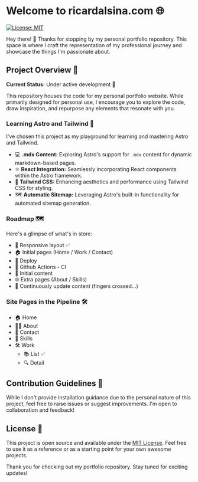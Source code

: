 # Welcome to ricardalsina.com 🌐

[![License: MIT](https://img.shields.io/badge/License-MIT-blue.svg)](https://opensource.org/licenses/MIT)

Hey there! 👋 Thanks for stopping by my personal portfolio repository. This
space is where I craft the representation of my professional journey and
showcase the things I'm passionate about.

## Project Overview 🚀

**Current Status:** Under active development 🚧

This repository houses the code for my personal portfolio website. While
primarily designed for personal use, I encourage you to explore the code, draw
inspiration, and repurpose any elements that resonate with you.

### Learning Astro and Tailwind 🌱

I've chosen this project as my playground for learning and mastering Astro and
Tailwind.

- 💻 **.mdx Content:** Exploring Astro's support for `.mdx` content for dynamic
  markdown-based pages.
- ⚛️ **React Integration:** Seamlessly incorporating React components within the
  Astro framework.
- 🎨 **Tailwind CSS:** Enhancing aesthetics and performance using Tailwind CSS
  for styling.
- 🗺️ **Automatic Sitemap:** Leveraging Astro's built-in functionality for
  automated sitemap generation.

### Roadmap 🗺️

Here's a glimpse of what's in store:

- 📱 Responsive layout ✅
- 🏠 Initial pages (Home / Work / Contact)
- 🚀 Deploy
- 🤖 Github Actions - CI
- 📝 Initial content
- 🌐 Extra pages (About / Skills)
- 🔄 Continuously update content (fingers crossed...)

### Site Pages in the Pipeline 🛠️

- 🏠 Home
- 🧑‍💼 About
- 📧 Contact
- 💼 Skills
- 🛠️ Work
  - 📚 List ✅
  - 🔍 Detail

## Contribution Guidelines 🤝

While I don't provide installation guidance due to the personal nature of this
project, feel free to raise issues or suggest improvements. I'm open to
collaboration and feedback!

## License 📜

This project is open source and available under the [MIT License](LICENSE). Feel
free to use it as a reference or as a starting point for your own awesome
projects.

Thank you for checking out my portfolio repository. Stay tuned for exciting
updates!

